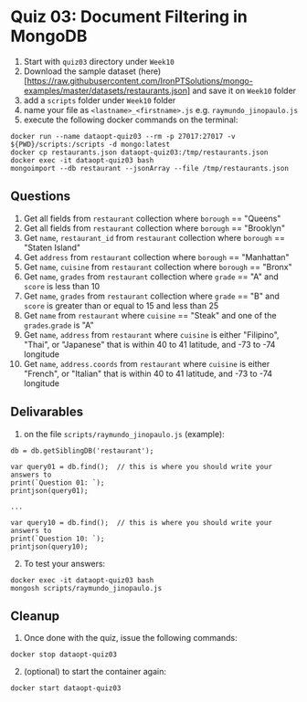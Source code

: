 # Quiz 03: Document Filtering in MongoDB

1. Start with `quiz03` directory under `Week10`
2. Download the sample dataset (here)[https://raw.githubusercontent.com/IronPTSolutions/mongo-examples/master/datasets/restaurants.json] and save it on `Week10` folder
3. add a `scripts` folder under `Week10` folder
4. name your file as `<lastname>_<firstname>.js` e.g. `raymundo_jinopaulo.js`
5. execute the following docker commands on the terminal:
```
docker run --name dataopt-quiz03 --rm -p 27017:27017 -v ${PWD}/scripts:/scripts -d mongo:latest
docker cp restaurants.json dataopt-quiz03:/tmp/restaurants.json
docker exec -it dataopt-quiz03 bash
mongoimport --db restaurant --jsonArray --file /tmp/restaurants.json
```


## Questions

1. Get all fields from `restaurant` collection where `borough` == "Queens"
2. Get all fields from `restaurant` collection where `borough` == "Brooklyn"
3. Get `name`, `restaurant_id` from `restaurant` collection where `borough` == "Staten Island"
4. Get `address` from `restaurant` collection where `borough` == "Manhattan"
5. Get `name`, `cuisine` from `restaurant` collection where `borough` == "Bronx"
6. Get `name`, `grades` from `restaurant` collection where `grade` == "A" and `score` is less than 10
7. Get `name`, `grades` from `restaurant` collection where `grade` == "B" and `score` is greater than or equal to 15 and less than 25
8. Get `name` from `restaurant` where `cuisine` == "Steak" and one of the `grades`.`grade` is "A"
9. Get `name`, `address` from `restaurant` where `cuisine` is either "Filipino", "Thai", or "Japanese" that is within 40 to 41 latitude, and -73 to -74 longitude
10. Get `name`, `address.coords` from `restaurant` where `cuisine` is either "French", or "Italian" that is within 40 to 41 latitude, and -73 to -74 longitude

## Delivarables
1. on the file `scripts/raymundo_jinopaulo.js` (example):

```
db = db.getSiblingDB('restaurant');

var query01 = db.find();  // this is where you should write your answers to 
print(`Question 01: `);
printjson(query01);

...

var query10 = db.find();  // this is where you should write your answers to 
print(`Question 10: `);
printjson(query10);
```

2. To test your answers:
```
docker exec -it dataopt-quiz03 bash
mongosh scripts/raymundo_jinopaulo.js
```


## Cleanup
1. Once done with the quiz, issue the following commands:
```
docker stop dataopt-quiz03
```

2. (optional) to start the container again:
```
docker start dataopt-quiz03
```
